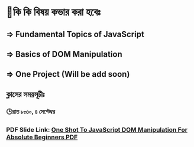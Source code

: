 # 📝কি কি বিষয় কভার করা হবেঃ

## => Fundamental Topics of JavaScript

## => Basics of DOM Manipulation

## => One Project (Will be add soon)

## ক্লাসের সময়সূচীঃ

### 🕒রাত ৮ঃ৩০, ৪ সেপ্টেম্বর

### PDF Slide Link: [One Shot To JavaScript DOM Manipulation For Absolute Beginners PDF](https://github.com/prince-noman/one-shot-to-js-dom-manipulation/blob/main/One%20Shot%20To%20JavaScript%20DOM%20Manipulation%20For%20Absolute%20Beginners.pdf)
